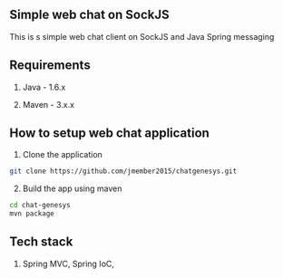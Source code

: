 ## Simple web chat on SockJS

This is s simple web chat client on SockJS and Java Spring messaging

## Requirements

1. Java - 1.6.x

2. Maven - 3.x.x

## How to setup web chat application

1. Clone the application

```bash
git clone https://github.com/jmember2015/chatgenesys.git
```

2. Build the app using maven

```bash
cd chat-genesys
mvn package
```

## Tech stack

1. Spring MVC, Spring IoC, 


